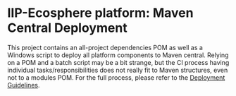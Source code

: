 # IIP-Ecosphere platform: Maven Central Deployment

This project contains an all-project dependencies POM as well as a Windows script to deploy all platform components to Maven central. Relying on a POM and a batch script may be a bit strange, but the CI process having individual tasks/responsibilities does not really fit to Maven structures, even not to a modules POM. For the full process, please refer to the [Deployment Guidelines](../../documentation/RELEASE.md).